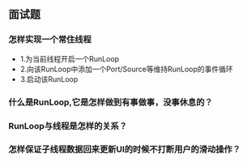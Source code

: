 ## 面试题

### 怎样实现一个常住线程

* 1.为当前线程开启一个RunLoop
* 2.向该RunLoop中添加一个Port/Source等维持RunLoop的事件循环
* 3.启动该RunLoop

### 什么是RunLoop,它是怎样做到有事做事，没事休息的？

### RunLoop与线程是怎样的关系？

### 怎样保证子线程数据回来更新UI的时候不打断用户的滑动操作？
